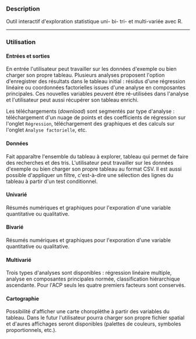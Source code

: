 ### Description
Outil interactif d'exploration statistique uni- bi- tri- et multi-variée avec R.



------
### Utilisation

#### Entrées et sorties

En entrée l'utilisateur peut travailler sur les données d'exemple ou bien charger son propre tableau. Plusieurs analyses proposent l'option d'enregistrer des résultats dans le tableau initial : résidus d'une régression linéaire ou coordonnées factorielles issues d'une analyse en composantes principales. Ces nouvelles variables peuvent être ré-utilisées dans l'analyse et l'utilisateur peut aussi récupérer son tableau enrichi.

Les téléchargements (*download*) sont segmentés par type d'analyse : téléchargement d'un nuage de points et des coefficients de régression sur l'onglet `Régression`, téléchargement des graphiques et des calculs sur l'onglet `Analyse factorielle`, etc.

#### Données

Fait apparaître l'ensemble du tableau à explorer, tableau qui permet de faire des recherches et des tris. L'utilisateur peut travailler sur les données d'exemple ou bien charger son propre tableau au format CSV. Il est aussi possible d'appliquer un filtre, c'est-à-dire une sélection des lignes du tableau à partir d'un test conditionnel.

#### Univarié

Résumés numériques et graphiques pour l'exporation d'une variable quantitative ou qualitative.

#### Bivarié

Résumés numériques et graphiques pour l'exporation d'une variable quantitative ou qualitative.


#### Multivarié

Trois types d'analyses sont disponibles : régression linéaire multiple, analyse en composantes principales normée, classification hiérarchique ascendante. Pour l'ACP seuls les quatre premiers facteurs sont conservés.

#### Cartographie

Possibilité d'afficher une carte choroplèthe à partir des variables du tableau. Dans le futur l'utilisateur pourra charger son propre fichier spatial et d'aures affichages seront disponibles (palettes de couleurs, symboles proportionnels, etc.).
